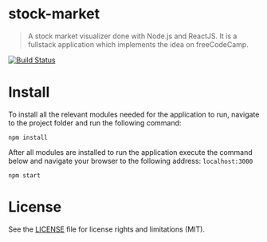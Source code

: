 # stock-market
> A stock market visualizer done with Node.js and ReactJS. It is a fullstack application which implements the idea on freeCodeCamp.

[![Build Status](https://travis-ci.org/hristo-tanev/stock-market.svg?branch=master)](https://travis-ci.org/hristo-tanev/stock-market)

# Install
To install all the relevant modules needed for the application to run, navigate to the project folder and run the following command:
```
npm install
```
After all modules are installed to run the application execute the command below and navigate your browser to the following address: ```localhost:3000```
```
npm start
```

# License
See the [LICENSE](https://github.com/hristo-tanev/stock-market/LICENSE) file for license rights and limitations (MIT).
